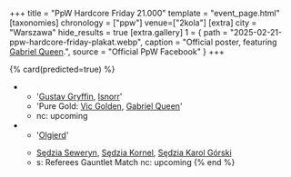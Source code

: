 +++
title = "PpW Hardcore Friday 21.000"
template = "event_page.html"
[taxonomies]
chronology = ["ppw"]
venue=["2kola"]
[extra]
city = "Warszawa"
hide_results = true
[extra.gallery]
1 = { path = "2025-02-21-ppw-hardcore-friday-plakat.webp", caption = "Official poster, featuring [Gabriel Queen](@/w/gabriel-queen.md).", source = "Official PpW Facebook" }
+++

{% card(predicted=true) %}
- - '[Gustav Gryffin](@/w/gustav-gryffin.md), [Isnorr](@/w/isnorr.md)'
  - 'Pure Gold: [Vic Golden](@/w/vic-golden.md), [Gabriel Queen](@/w/gabriel-queen.md)'
  - nc: upcoming
- - '[Olgierd](@/w/olgierd.md)'
  - >
    [Sędzia Seweryn](@/w/sedzia-seweryn.md),
    [Sędzia Kornel](@/w/sedzia-kornel.md),
    [Sędzia Karol Górski](@/w/madman-charlie.md)
  - s: Referees Gauntlet Match
    nc: upcoming
{% end %}
